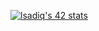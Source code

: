 <a href="https://github.com/oakoudad/badge42"><img src="https://badge.mediaplus.ma/greenbinary/lsadiq" alt="lsadiq's 42 stats" /></a>
